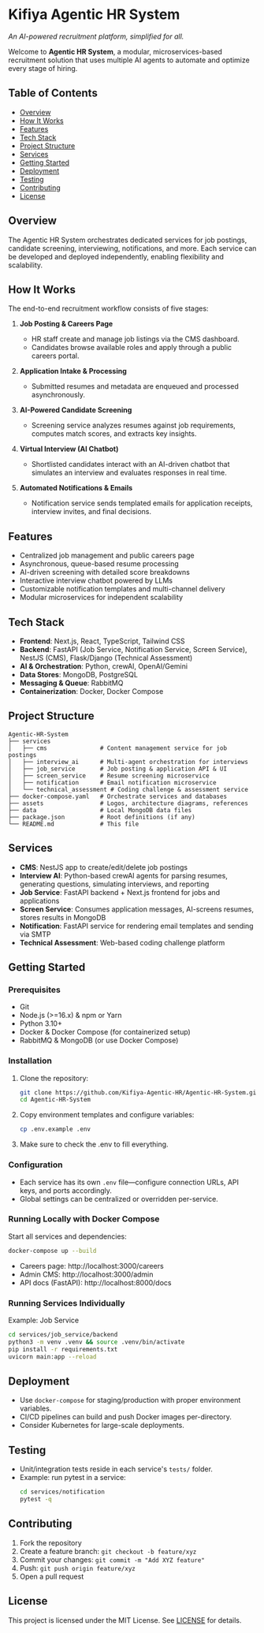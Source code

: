 # Kifiya Agentic HR System 

*An AI-powered recruitment platform, simplified for all.*

Welcome to **Agentic HR System**, a modular, microservices-based recruitment solution that uses multiple AI agents to automate and optimize every stage of hiring.

## Table of Contents
- [Overview](#overview)
- [How It Works](#how-it-works)
- [Features](#features)
- [Tech Stack](#tech-stack)
- [Project Structure](#project-structure)
- [Services](#services)
- [Getting Started](#getting-started)
- [Deployment](#deployment)
- [Testing](#testing)
- [Contributing](#contributing)
- [License](#license)

## Overview
The Agentic HR System orchestrates dedicated services for job postings, candidate screening, interviewing, notifications, and more. Each service can be developed and deployed independently, enabling flexibility and scalability.

## How It Works
The end-to-end recruitment workflow consists of five stages:

1. **Job Posting & Careers Page**
   - HR staff create and manage job listings via the CMS dashboard.
   - Candidates browse available roles and apply through a public careers portal.

2. **Application Intake & Processing**  
   - Submitted resumes and metadata are enqueued and processed asynchronously.

3. **AI-Powered Candidate Screening**  
   - Screening service analyzes resumes against job requirements, computes match scores, and extracts key insights.

4. **Virtual Interview (AI Chatbot)**  
   - Shortlisted candidates interact with an AI-driven chatbot that simulates an interview and evaluates responses in real time.

5. **Automated Notifications & Emails**  
   - Notification service sends templated emails for application receipts, interview invites, and final decisions.

## Features
- Centralized job management and public careers page
- Asynchronous, queue-based resume processing
- AI-driven screening with detailed score breakdowns
- Interactive interview chatbot powered by LLMs
- Customizable notification templates and multi-channel delivery
- Modular microservices for independent scalability

## Tech Stack
- **Frontend**: Next.js, React, TypeScript, Tailwind CSS
- **Backend**: FastAPI (Job Service, Notification Service, Screen Service), NestJS (CMS), Flask/Django (Technical Assessment)
- **AI & Orchestration**: Python, crewAI, OpenAI/Gemini
- **Data Stores**: MongoDB, PostgreSQL
- **Messaging & Queue**: RabbitMQ
- **Containerization**: Docker, Docker Compose

## Project Structure
```text
Agentic-HR-System
├── services
│   ├── cms               # Content management service for job postings
│   ├── interview_ai      # Multi-agent orchestration for interviews
│   ├── job_service       # Job posting & application API & UI
│   ├── screen_service    # Resume screening microservice
│   ├── notification      # Email notification microservice
│   └── technical_assessment # Coding challenge & assessment service
├── docker-compose.yaml   # Orchestrate services and databases
├── assets                # Logos, architecture diagrams, references
├── data                  # Local MongoDB data files
├── package.json          # Root definitions (if any)
└── README.md             # This file
```

## Services
- **CMS**: NestJS app to create/edit/delete job postings
- **Interview AI**: Python-based crewAI agents for parsing resumes, generating questions, simulating interviews, and reporting
- **Job Service**: FastAPI backend + Next.js frontend for jobs and applications
- **Screen Service**: Consumes application messages, AI-screens resumes, stores results in MongoDB
- **Notification**: FastAPI service for rendering email templates and sending via SMTP
- **Technical Assessment**: Web-based coding challenge platform

## Getting Started
### Prerequisites
- Git
- Node.js (>=16.x) & npm or Yarn
- Python 3.10+
- Docker & Docker Compose (for containerized setup)
- RabbitMQ & MongoDB (or use Docker Compose)

### Installation
1. Clone the repository:
   ```bash
   git clone https://github.com/Kifiya-Agentic-HR/Agentic-HR-System.git
   cd Agentic-HR-System
   ```
2. Copy environment templates and configure variables:
   ```bash
   cp .env.example .env
   ```
3. Make sure to check the .env to fill everything.

### Configuration
- Each service has its own `.env` file—configure connection URLs, API keys, and ports accordingly.
- Global settings can be centralized or overridden per-service.

### Running Locally with Docker Compose
Start all services and dependencies:
```bash
docker-compose up --build
```
- Careers page: http://localhost:3000/careers
- Admin CMS: http://localhost:3000/admin
- API docs (FastAPI): http://localhost:8000/docs

### Running Services Individually
Example: Job Service
```bash
cd services/job_service/backend
python3 -m venv .venv && source .venv/bin/activate
pip install -r requirements.txt
uvicorn main:app --reload
``` 

## Deployment
- Use `docker-compose` for staging/production with proper environment variables.
- CI/CD pipelines can build and push Docker images per-directory.
- Consider Kubernetes for large-scale deployments.

## Testing
- Unit/integration tests reside in each service's `tests/` folder.
- Example: run pytest in a service:
  ```bash
  cd services/notification
  pytest -q
  ```

## Contributing
1. Fork the repository
2. Create a feature branch: `git checkout -b feature/xyz`
3. Commit your changes: `git commit -m "Add XYZ feature"`
4. Push: `git push origin feature/xyz`
5. Open a pull request

## License
This project is licensed under the MIT License. See [LICENSE](LICENSE) for details.
